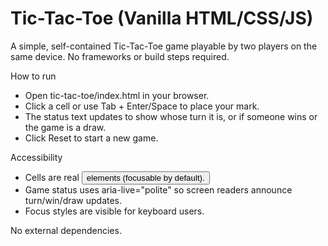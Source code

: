 # Tic-Tac-Toe (Vanilla HTML/CSS/JS)

A simple, self-contained Tic-Tac-Toe game playable by two players on the same device. No frameworks or build steps required.

How to run
- Open tic-tac-toe/index.html in your browser.
- Click a cell or use Tab + Enter/Space to place your mark.
- The status text updates to show whose turn it is, or if someone wins or the game is a draw.
- Click Reset to start a new game.

Accessibility
- Cells are real <button> elements (focusable by default).
- Game status uses aria-live="polite" so screen readers announce turn/win/draw updates.
- Focus styles are visible for keyboard users.

No external dependencies.
